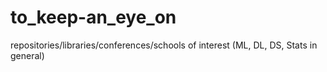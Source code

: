 # to_keep-an_eye_on
repositories/libraries/conferences/schools of interest (ML, DL, DS, Stats in general)
